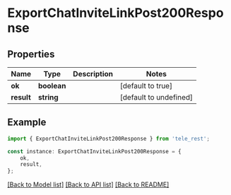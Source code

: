 # ExportChatInviteLinkPost200Response


## Properties

Name | Type | Description | Notes
------------ | ------------- | ------------- | -------------
**ok** | **boolean** |  | [default to true]
**result** | **string** |  | [default to undefined]

## Example

```typescript
import { ExportChatInviteLinkPost200Response } from 'tele_rest';

const instance: ExportChatInviteLinkPost200Response = {
    ok,
    result,
};
```

[[Back to Model list]](../README.md#documentation-for-models) [[Back to API list]](../README.md#documentation-for-api-endpoints) [[Back to README]](../README.md)

